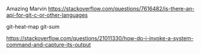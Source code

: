 Amazing Marvin
https://stackoverflow.com/questions/7616482/is-there-an-api-for-git-c-or-other-languages

git-heat-map
git-sum


https://stackoverflow.com/questions/21011330/how-do-i-invoke-a-system-command-and-capture-its-output